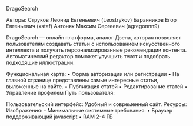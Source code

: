 DragoSearch

Авторы:
Струков Леонид Евгеньевич (Leostrykov)
Баранников Егор Евгеньевич (xstaf)
Антоняк Максим Сергеевич (agregonnn9)

DragoSearch — онлайн платформа, аналог Дзена,
которая позволяет пользователям создавать статьи с использованием искусственного интеллекта
и получать персонализированные рекомендации контента. 
Автоматический редактор поможет улучшить текст и подобрать подходящие иллюстрации.

Функциональная карта:
•	Форма авторизации или регистрации
•	На главной странице представлены самые интересные статьи, выложенные на сайте.
•	Публикация статей
•	Редактирование статей
•	Управление профилем
Путь пользователя:
 
Пользовательский интерфейс:
	Удобный и современный сайт. 
Ресурсы:
	Изображения: -
Минимальные системные требования:
•	Браузер поддерживающий javascript
•	RAM 2-4 ГБ

	
